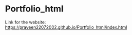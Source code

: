 # Portfolio_html

Link for the website: https://praveen22072002.github.io/Portfolio_html/index.html
